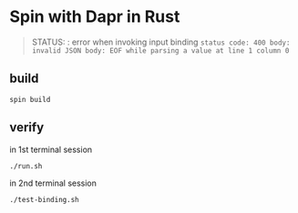 # Spin with Dapr in Rust

> STATUS: : error when invoking input binding `status code: 400 body: invalid JSON body: EOF while parsing a value at line 1 column 0`

## build

```
spin build
```

## verify

in 1st terminal session

```
./run.sh
```

in 2nd terminal session

```
./test-binding.sh
```
